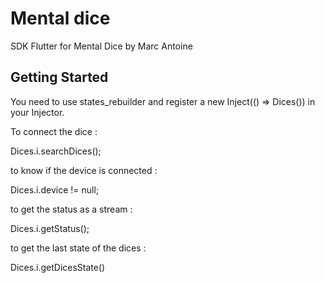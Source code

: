 # Mental dice

SDK Flutter for Mental Dice by Marc Antoine

## Getting Started

You need to use states_rebuilder and register a new Inject(() => Dices()) in your Injector.

To connect the dice :

Dices.i.searchDices();

to know if the device is connected :

Dices.i.device != null;

to get the status as a stream :

Dices.i.getStatus();

to get the last state of the dices :

Dices.i.getDicesState()



